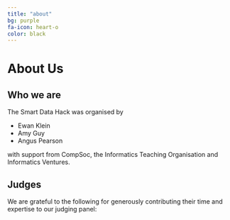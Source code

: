 ```yaml
---
title: "about"
bg: purple
fa-icon: heart-o
color: black  
---
```


# About Us

## Who we are

The Smart Data Hack was organised by

* Ewan Klein [<i class="fa fa-github"></i>](http://ewan-klein.github.io) [<i class="fa fa-twitter"></i>](https://twitter.com/ewanhklein) 
* Amy Guy [<i class="fa fa-github"></i>](http://rhiaro.github.io) [<i class="fa fa-twitter"></i>](https://twitter.com/rhiaro) 
* Angus Pearson

with support from CompSoc, the Informatics Teaching Organisation and Informatics Ventures.

## Judges

We are grateful to the following for generously contributing their time and expertise to our judging panel:

